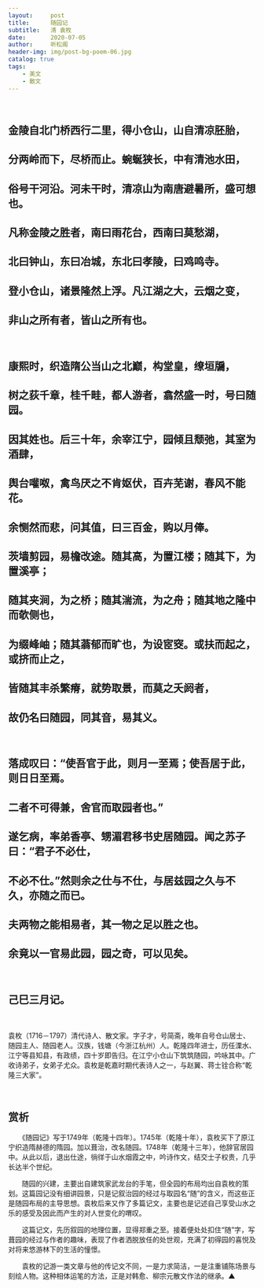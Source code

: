 ```yaml
---
layout:     post
title:      随园记
subtitle:   清 袁枚
date:       2020-07-05
author:     听松阁
header-img: img/post-bg-poem-06.jpg
catalog: true
tags:
    - 美文
    - 散文
---
```

&nbsp;
## 金陵自北门桥西行二里，得小仓山，山自清凉胚胎，
## 分两岭而下，尽桥而止。蜿蜒狭长，中有清池水田，
## 俗号干河沿。河未干时，清凉山为南唐避暑所，盛可想也。
## 凡称金陵之胜者，南曰雨花台，西南曰莫愁湖，
## 北曰钟山，东曰冶城，东北曰孝陵，曰鸡鸣寺。
## 登小仓山，诸景隆然上浮。凡江湖之大，云烟之变，
## 非山之所有者，皆山之所有也。
&nbsp;

## 康熙时，织造隋公当山之北巅，构堂皇，缭垣牖，
## 树之荻千章，桂千畦，都人游者，翕然盛一时，号曰随园。
## 因其姓也。后三十年，余宰江宁，园倾且颓弛，其室为酒肆，
## 舆台嚾呶，禽鸟厌之不肯妪伏，百卉芜谢，春风不能花。
## 余恻然而悲，问其值，曰三百金，购以月俸。
## 茨墙剪园，易檐改途。随其高，为置江楼；随其下，为置溪亭；
## 随其夹涧，为之桥；随其湍流，为之舟；随其地之隆中而欹侧也，
## 为缀峰岫；随其蓊郁而旷也，为设宧窔。或扶而起之，或挤而止之，
## 皆随其丰杀繁瘠，就势取景，而莫之夭阏者，
## 故仍名曰随园，同其音，易其义。
&nbsp;

## 落成叹曰：“使吾官于此，则月一至焉；使吾居于此，则日日至焉。
## 二者不可得兼，舍官而取园者也。”
## 遂乞病，率弟香亭、甥湄君移书史居随园。闻之苏子曰：“君子不必仕，
## 不必不仕。”然则余之仕与不仕，与居兹园之久与不久，亦随之而已。
## 夫两物之能相易者，其一物之足以胜之也。
## 余竟以一官易此园，园之奇，可以见矣。
&nbsp;

## 己巳三月记。


&nbsp;


袁枚（1716－1797）清代诗人、散文家。字子才，号简斋，晚年自号仓山居士、随园主人、随园老人。汉族，钱塘（今浙江杭州）人。乾隆四年进士，历任溧水、江宁等县知县，有政绩，四十岁即告归。在江宁小仓山下筑筑随园，吟咏其中。广收诗弟子，女弟子尤众。袁枚是乾嘉时期代表诗人之一，与赵翼、蒋士铨合称“乾隆三大家”。

&nbsp;



## 赏析



　　《随园记》写于1749年（乾隆十四年）。1745年（乾隆十年），袁枚买下了原江宁织造隋赫德的隋园。加以葺治，改名随园。1748年（乾隆十三年），他辞官居园中。从此以后，退出仕途，徜徉于山水烟霞之中，吟诗作文，结交士子权贵，几乎长达半个世纪。



　　随园的兴建，主要出自建筑家武龙台的手笔，但全园的布局均出自袁枚的策划。这篇园记没有细讲园景，只是记叙治园的经过与取园名“随”的含义，而这些正是随园布局的主导思想。袁枚后来又作了多篇记文，主要也是记述自己享受山水之乐的感受及因此而产生的对人世变化的喟叹。



　　这篇记文，先历叙园的地理位置，显得郑重之至。接着便处处扣住“随”字，写葺园的经过与作者的趣味，表现了作者洒脱放任的处世观，充满了初得园的喜悦及对将来悠游林下的生活的憧憬。



　　袁枚的记游一类文章与他的传记文不同，一是力求简洁，一是注重铺陈场景与刻绘人物。这种相体运笔的方法，正是对韩愈、柳宗元散文作法的继承。▲

